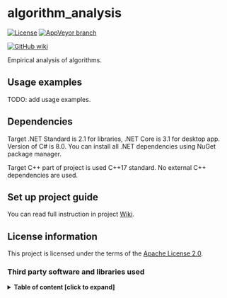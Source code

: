 # algorithm_analysis

[![License](https://img.shields.io/hexpm/l/plug.svg)](https://github.com/Vasar007/algorithm_analysis/blob/master/LICENSE)
[![AppVeyor branch](https://img.shields.io/appveyor/ci/Vasar007/algorithm-analysis/master.svg)](https://ci.appveyor.com/project/Vasar007/algorithm-analysis)

[![GitHub wiki](https://img.shields.io/badge/Docs-GitHub%20wiki-brightgreen)](https://github.com/Vasar007/algorithm_analysis/wiki)

Empirical analysis of algorithms.

## Usage examples

TODO: add usage examples.

## Dependencies

Target .NET Standard is 2.1 for libraries, .NET Core is 3.1 for desktop app.
Version of C# is 8.0.
You can install all .NET dependencies using NuGet package manager.

Target C++ part of project is used C++17 standard.
No external C++ dependencies are used.

## Set up project guide

You can read full instruction in project [Wiki](https://github.com/Vasar007/algorithm_analysis/wiki/Set-up-project).

## License information

This project is licensed under the terms of the [Apache License 2.0](LICENSE).

### Third party software and libraries used

<details>
<summary><strong>Table of content [click to expand]</strong></summary>
<p>

#### [Acolyte.NET](https://github.com/Vasar007/Acolyte.NET)

Copyright © 2020 Vasily Vasilyev (vasar007@yandex.ru)

License: [Apache License 2.0](https://github.com/Vasar007/Acolyte.NET/blob/master/LICENSE)

#### [NLog](https://github.com/NLog/NLog)

Copyright © 2004-2020 Jaroslaw Kowalski (jaak@jkowalski.net), Kim Christensen, Julian Verdurmen

License: [BSD 3-Clause](https://github.com/NLog/NLog/blob/dev/LICENSE.txt)

#### [Math.NET Numerics](https://github.com/mathnet/mathnet-numerics)

Copyright © 2002-2019 Math.NET

License: [MIT/X11](https://github.com/mathnet/mathnet-numerics/blob/master/LICENSE.md)

#### [EPPlus 5](https://github.com/EPPlusSoftware/EPPlus)

Copyright © EPPlus Software AB

License: [PolyForm Noncommercial License 1.0.0](https://polyformproject.org/licenses/noncommercial/1.0.0/)

#### [Material Design In XAML Toolkit](https://github.com/MaterialDesignInXAML/MaterialDesignInXamlToolkit)

Copyright © James Willock, Mulholland Software and Contributors

License: [MIT License](https://github.com/MaterialDesignInXAML/MaterialDesignInXamlToolkit/blob/master/LICENSE)

#### [Prism](https://github.com/PrismLibrary/Prism)

Copyright © .NET Foundation

License: [MIT License](https://github.com/PrismLibrary/Prism/blob/master/LICENSE)

#### [FileHelpers](https://github.com/MarcosMeli/FileHelpers)

Copyright © 2003-2015 Marcos Meli (www.filehelpers.net)

License: [MIT License](https://github.com/MarcosMeli/FileHelpers/blob/master/LICENSE.txt)

#### [Microsoft.Extensions.Configuration](https://github.com/aspnet/Extensions)

Copyright © .NET Foundation and Contributors

License: [Apache License 2.0](https://licenses.nuget.org/Apache-2.0)

#### [NPOI](https://github.com/tonyqus/npoi/blob/master/LICENSE)

Copyright © Tony Qu and Contributors

License: [Apache License 2.0](https://github.com/tonyqus/npoi/blob/master/LICENSE)

</p>
</details>
